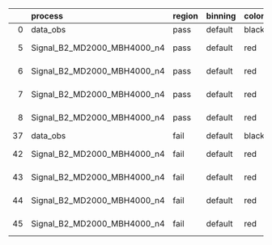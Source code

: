 |    | process                     | region   | binning   | color   | process_type   |   scale | variation   | source_filename                                                      | source_histname    | alias                       | title     |   combine_idx |     lnN |   shapes | syst_type   | direction   | variation_alias   |
|---:|:----------------------------|:---------|:----------|:--------|:---------------|--------:|:------------|:---------------------------------------------------------------------|:-------------------|:----------------------------|:----------|--------------:|--------:|---------:|:------------|:------------|:------------------|
|  0 | data_obs                    | pass     | default   | black   | DATA           |       1 | nominal     | ./histograms_for_2DAlphabet_v18//BH_Data.root                        | hpass              | Data                        | Data      |           nan | nan     |      nan | nan         | nan         | nan               |
|  5 | Signal_B2_MD2000_MBH4000_n4 | pass     | default   | red     | SIGNAL         |       1 | lumi        | ./histograms_for_2DAlphabet_v18//BH_Signal_B2_MD2000_MBH4000_n4.root | hpass              | Signal_B2_MD2000_MBH4000_n4 | BH signal |           nan |   1.016 |      nan | lnN         | nan         | nan               |
|  6 | Signal_B2_MD2000_MBH4000_n4 | pass     | default   | red     | SIGNAL         |       1 | SVM         | ./histograms_for_2DAlphabet_v18//BH_Signal_B2_MD2000_MBH4000_n4.root | hpass_SVMsyst_up   | Signal_B2_MD2000_MBH4000_n4 | BH signal |           nan | nan     |        1 | shapes      | Up          | SVMsyst           |
|  7 | Signal_B2_MD2000_MBH4000_n4 | pass     | default   | red     | SIGNAL         |       1 | SVM         | ./histograms_for_2DAlphabet_v18//BH_Signal_B2_MD2000_MBH4000_n4.root | hpass_SVMsyst_down | Signal_B2_MD2000_MBH4000_n4 | BH signal |           nan | nan     |        1 | shapes      | Down        | SVMsyst           |
|  8 | Signal_B2_MD2000_MBH4000_n4 | pass     | default   | red     | SIGNAL         |       1 | nominal     | ./histograms_for_2DAlphabet_v18//BH_Signal_B2_MD2000_MBH4000_n4.root | hpass              | Signal_B2_MD2000_MBH4000_n4 | BH signal |           nan | nan     |      nan | nan         | nan         | nan               |
| 37 | data_obs                    | fail     | default   | black   | DATA           |       1 | nominal     | ./histograms_for_2DAlphabet_v18//BH_Data.root                        | hfail              | Data                        | Data      |           nan | nan     |      nan | nan         | nan         | nan               |
| 42 | Signal_B2_MD2000_MBH4000_n4 | fail     | default   | red     | SIGNAL         |       1 | lumi        | ./histograms_for_2DAlphabet_v18//BH_Signal_B2_MD2000_MBH4000_n4.root | hfail              | Signal_B2_MD2000_MBH4000_n4 | BH signal |           nan |   1.016 |      nan | lnN         | nan         | nan               |
| 43 | Signal_B2_MD2000_MBH4000_n4 | fail     | default   | red     | SIGNAL         |       1 | SVM         | ./histograms_for_2DAlphabet_v18//BH_Signal_B2_MD2000_MBH4000_n4.root | hfail_SVMsyst_up   | Signal_B2_MD2000_MBH4000_n4 | BH signal |           nan | nan     |        1 | shapes      | Up          | SVMsyst           |
| 44 | Signal_B2_MD2000_MBH4000_n4 | fail     | default   | red     | SIGNAL         |       1 | SVM         | ./histograms_for_2DAlphabet_v18//BH_Signal_B2_MD2000_MBH4000_n4.root | hfail_SVMsyst_down | Signal_B2_MD2000_MBH4000_n4 | BH signal |           nan | nan     |        1 | shapes      | Down        | SVMsyst           |
| 45 | Signal_B2_MD2000_MBH4000_n4 | fail     | default   | red     | SIGNAL         |       1 | nominal     | ./histograms_for_2DAlphabet_v18//BH_Signal_B2_MD2000_MBH4000_n4.root | hfail              | Signal_B2_MD2000_MBH4000_n4 | BH signal |           nan | nan     |      nan | nan         | nan         | nan               |